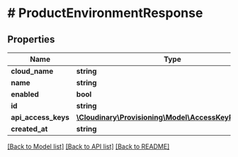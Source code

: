 # # ProductEnvironmentResponse

## Properties

Name | Type | Description | Notes
------------ | ------------- | ------------- | -------------
**cloud_name** | **string** |  | [optional]
**name** | **string** |  | [optional]
**enabled** | **bool** |  | [optional]
**id** | **string** |  | [optional]
**api_access_keys** | [**\Cloudinary\Provisioning\Model\AccessKeyResponse[]**](AccessKeyResponse.md) |  | [optional]
**created_at** | **string** |  | [optional]

[[Back to Model list]](../../README.md#models) [[Back to API list]](../../README.md#endpoints) [[Back to README]](../../README.md)
